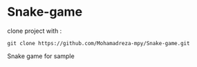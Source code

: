 # Snake-game
clone project with :
```
git clone https://github.com/Mohamadreza-mpy/Snake-game.git
```

Snake game for sample
